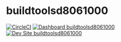 # buildtoolsd8061000

[![CircleCI](https://circleci.com/gh/kporras07/buildtoolsd8061000.svg?style=shield)](https://circleci.com/gh/kporras07/buildtoolsd8061000)
[![Dashboard buildtoolsd8061000](https://img.shields.io/badge/dashboard-buildtoolsd8061000-yellow.svg)](https://dashboard.pantheon.io/sites/36d6dc01-082b-4fe4-82e5-209b9f0cc08a#dev/code)
[![Dev Site buildtoolsd8061000](https://img.shields.io/badge/site-buildtoolsd8061000-blue.svg)](http://dev-buildtoolsd8061000.pantheonsite.io/)